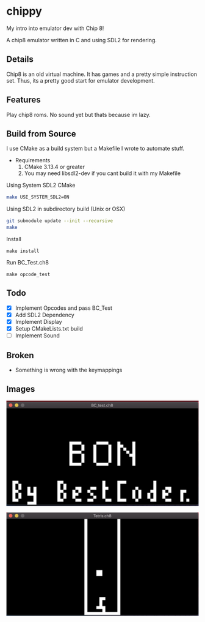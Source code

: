 # chippy

My intro into emulator dev with Chip 8!

A chip8 emulator written in C and using SDL2 for rendering.

## Details

Chip8 is an old virtual machine. It has games and a pretty simple instruction set. Thus, its a pretty good start for emulator development.

## Features

Play chip8 roms. No sound yet but thats because im lazy.

## Build from Source

I use CMake as a build system but a Makefile I wrote to automate stuff.

- Requirements
    1. CMake 3.13.4 or greater
    2. You may need libsdl2-dev if you cant build it with my Makefile

Using System SDL2 CMake
```bash
make USE_SYSTEM_SDL2=ON
```

Using SDL2 in subdirectory build (Unix or OSX)
```bash
git submodule update --init --recursive
make
```

Install
```
make install
```

Run BC_Test.ch8
```
make opcode_test
```

## Todo

- [x] Implement Opcodes and pass BC_Test
- [x] Add SDL2 Dependency
- [x] Implement Display
- [x] Setup CMakeLists.txt build
- [ ] Implement Sound

## Broken

- Something is wrong with the keymappings

## Images

![Alt text](images/opcodes.png?raw=true "BCTest")


![Alt text](images/tetris.png?raw=true "Tetris")

